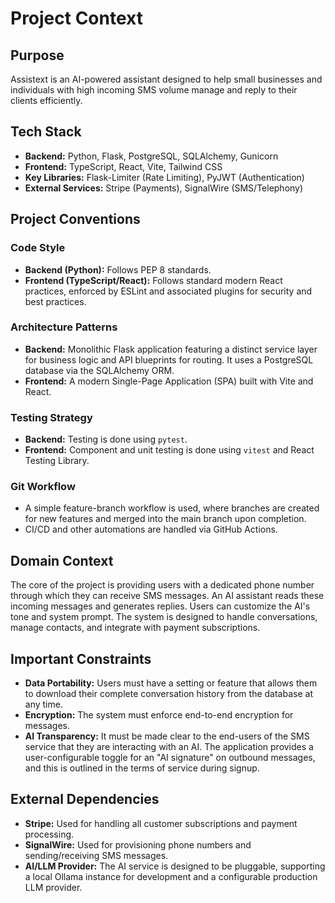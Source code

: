 # Project Context

## Purpose
Assistext is an AI-powered assistant designed to help small businesses and individuals with high incoming SMS volume manage and reply to their clients efficiently.

## Tech Stack
- **Backend:** Python, Flask, PostgreSQL, SQLAlchemy, Gunicorn
- **Frontend:** TypeScript, React, Vite, Tailwind CSS
- **Key Libraries:** Flask-Limiter (Rate Limiting), PyJWT (Authentication)
- **External Services:** Stripe (Payments), SignalWire (SMS/Telephony)

## Project Conventions

### Code Style
- **Backend (Python):** Follows PEP 8 standards.
- **Frontend (TypeScript/React):** Follows standard modern React practices, enforced by ESLint and associated plugins for security and best practices.

### Architecture Patterns
- **Backend:** Monolithic Flask application featuring a distinct service layer for business logic and API blueprints for routing. It uses a PostgreSQL database via the SQLAlchemy ORM.
- **Frontend:** A modern Single-Page Application (SPA) built with Vite and React.

### Testing Strategy
- **Backend:** Testing is done using `pytest`.
- **Frontend:** Component and unit testing is done using `vitest` and React Testing Library.

### Git Workflow
- A simple feature-branch workflow is used, where branches are created for new features and merged into the main branch upon completion.
- CI/CD and other automations are handled via GitHub Actions.

## Domain Context
The core of the project is providing users with a dedicated phone number through which they can receive SMS messages. An AI assistant reads these incoming messages and generates replies. Users can customize the AI's tone and system prompt. The system is designed to handle conversations, manage contacts, and integrate with payment subscriptions.

## Important Constraints
- **Data Portability:** Users must have a setting or feature that allows them to download their complete conversation history from the database at any time.
- **Encryption:** The system must enforce end-to-end encryption for messages.
- **AI Transparency:** It must be made clear to the end-users of the SMS service that they are interacting with an AI. The application provides a user-configurable toggle for an "AI signature" on outbound messages, and this is outlined in the terms of service during signup.

## External Dependencies
- **Stripe:** Used for handling all customer subscriptions and payment processing.
- **SignalWire:** Used for provisioning phone numbers and sending/receiving SMS messages.
- **AI/LLM Provider:** The AI service is designed to be pluggable, supporting a local Ollama instance for development and a configurable production LLM provider.